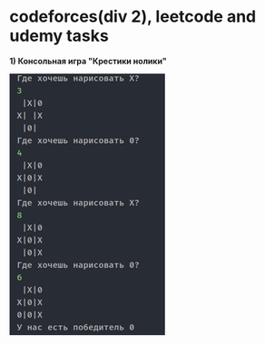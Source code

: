 # codeforces(div 2), leetcode and udemy tasks

**1) Консольная игра "Крестики нолики"**

![Image alt](tic_tac_toe_game.png "Пример работы")

